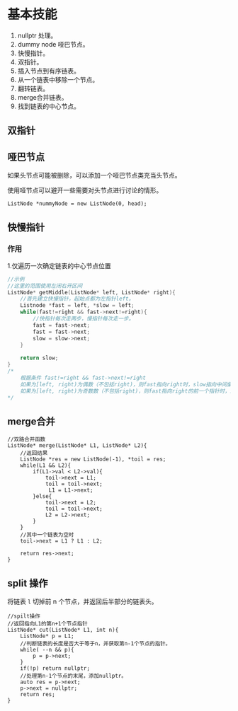 # 基本技能

1. nullptr 处理。
2. dummy node 哑巴节点。
3. 快慢指针。
4. 双指针。
5. 插入节点到有序链表。
6. 从一个链表中移除一个节点。
7. 翻转链表。
8. merge合并链表。
9. 找到链表的中心节点。

## 双指针



## 哑巴节点

如果头节点可能被删除，可以添加一个哑巴节点类充当头节点。

使用哑节点可以避开一些需要对头节点进行讨论的情形。

```
ListNode *nummyNode = new ListNode(0, head);
```

## 快慢指针

### 作用

1.仅遍历一次确定链表的中心节点位置

```c++
//示例
//这里的范围使用左闭右开区间
ListNode* getMiddle(ListNode* left, ListNode* right){
    //首先建立快慢指针，起始点都为左指针left。
    Listnode *fast = left, *slow = left;
    while(fast!=right && fast->next!=right){  
        //快指针每次走两步，慢指针每次走一步。
        fast = fast->next;
        fast = fast->next;
        slow = slow->next;
    }
    
    return slow;
}
/*
	根据条件 fast!=right && fast->next!=right
	如果为[left, right)为偶数（不包括right)，则fast指向right时，slow指向中间偏右
	如果为[left, right)为奇数数（不包括right)，则fast指向right的前一个指针时，即fast->next = right，slow指向中间	
*/
```

## merge合并

```
//双路合并函数
ListNode* merge(ListNode* L1, ListNode* L2){
	//返回结果
    ListNode *res = new ListNode(-1), *toil = res;
    while(L1 && L2){
    	if(L1->val < L2->val){
   			toil->next = L1;
    		toil = toil->next;
   			 L1 = L1->next;
    	}else{
    		toil->next = L2;
    		toil = toil->next;
   		 	L2 = L2->next;
    	}
    }
    //其中一个链表为空时
    toil->next = L1 ? L1 : L2;

    return res->next;
}
```

## split 操作

将链表 `l` 切掉前 n 个节点，并返回后半部分的链表头。

```
//spilt操作
//返回指向L1的第n+1个节点指针
ListNode* cut(ListNode* L1, int n){
    ListNode* p = L1;
    //判断链表的长度是否大于等于n，并获取第n-1个节点的指针。
    while( --n && p){
        p = p->next;
    }
    if(!p) return nullptr;
    //处理第n-1个节点的末尾，添加nullptr。
    auto res = p->next;
    p->next = nullptr;
    return res;
}
```


